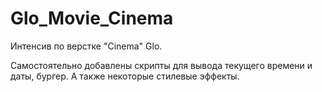 # Glo_Movie_Cinema
Интенсив по верстке "Cinema" Glo.

Самостоятельно добавлены скрипты для вывода текущего времени и даты, бургер. А также некоторые стилевые эффекты.
